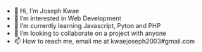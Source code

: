 - 👋 Hi, I’m Joseph Kwae
- 👀 I’m interested in Web Development
- 🌱 I’m currently learning Javascript, Pyton and PHP
- 💞️ I’m looking to collaborate on a project with anyone
- 📫 How to reach me, email me at kwaejoseph2003#gmail.com
<!---
jaykwae2003/jaykwae2003 is a ✨ special ✨ repository because its `README.md` (this file) appears on your GitHub profile.
You can click the Preview link to take a look at your changes.
--->
